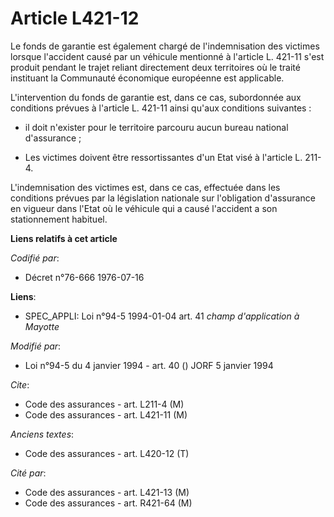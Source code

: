 # Article L421-12

Le fonds de garantie est également chargé de l'indemnisation des victimes lorsque l'accident causé par un véhicule mentionné
à l'article L. 421-11 s'est produit pendant le trajet reliant directement deux territoires où le traité instituant la
Communauté économique européenne est applicable.

L'intervention du fonds de garantie est, dans ce cas, subordonnée aux conditions prévues à l'article L. 421-11 ainsi qu'aux
conditions suivantes :

- il doit n'exister pour le territoire parcouru aucun bureau national d'assurance ;

- Les victimes doivent être ressortissantes d'un Etat visé à l'article L. 211-4.

L'indemnisation des victimes est, dans ce cas, effectuée dans les conditions prévues par la législation nationale sur
l'obligation d'assurance en vigueur dans l'Etat où le véhicule qui a causé l'accident a son stationnement habituel.

**Liens relatifs à cet article**

_Codifié par_:

  - Décret n°76-666 1976-07-16

**Liens**:

  - SPEC_APPLI: Loi n°94-5 1994-01-04 art. 41 *champ d'application à Mayotte*

_Modifié par_:

  - Loi n°94-5 du 4 janvier 1994 - art. 40 () JORF 5 janvier 1994

_Cite_:

  - Code des assurances - art. L211-4 (M)
  - Code des assurances - art. L421-11 (M)

_Anciens textes_:

  - Code des assurances - art. L420-12 (T)

_Cité par_:

  - Code des assurances - art. L421-13 (M)
  - Code des assurances - art. R421-64 (M)

